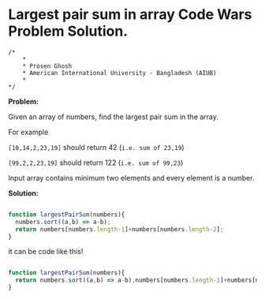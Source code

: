 # Largest pair sum in array Code Wars Problem Solution.

```
/*
    *
    * Prosen Ghosh
    * American International University - Bangladesh (AIUB)
    *
*/
```

**Problem:**

Given an array of numbers, find the largest pair sum in the array.

For example

`[10,14,2,23,19]` should return 42 (`i.e. sum of 23,19`)

`[99,2,2,23,19]` should return 122 (`i.e. sum of 99,23`)

Input array contains minimum two elements and every element is a number.


**Solution:**

```javascript

function largestPairSum(numbers){
  numbers.sort((a,b) => a-b);
  return numbers[numbers.length-1]+numbers[numbers.length-2];
}

```

it can be code like this!

```javascript

function largestPairSum(numbers){
  return numbers.sort((a,b) => a-b),numbers[numbers.length-1]+numbers[numbers.length-2];
}

```
